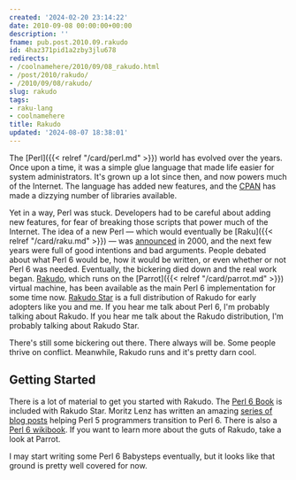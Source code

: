```yaml
---
created: '2024-02-20 23:14:22'
date: 2010-09-08 00:00:00+00:00
description: ''
fname: pub.post.2010.09.rakudo
id: 4haz371pid1a2zby3jlu678
redirects:
- /coolnamehere/2010/09/08_rakudo.html
- /post/2010/rakudo/
- /2010/09/08/rakudo/
slug: rakudo
tags:
- raku-lang
- coolnamehere
title: Rakudo
updated: '2024-08-07 18:38:01'
---
```


The [Perl]({{< relref "/card/perl.md" >}}) world has evolved over the years. Once upon a time, it was a simple glue language that made life easier for system administrators. It's grown up a lot since then, and now powers much of the Internet. The language has added new features, and the [CPAN](http://cpan.org) has made a dizzying number of libraries available.

<!--more-->

Yet in a way, Perl was stuck. Developers had to be careful about adding new features, for fear of breaking those scripts that power much of the Internet. The idea of a new Perl — which would eventually be [Raku]({{< relref "/card/raku.md" >}}) — was [announced](http://www.perl.com/pub/2000/07/perl6.html) in 2000, and the next few years were full of good intentions and bad arguments. People debated about what Perl 6 would be, how it would be written, or even whether or not Perl 6 was needed. Eventually, the bickering died down and the real work began. [Rakudo](http://rakudo.org), which runs on the [Parrot]({{< relref "/card/parrot.md" >}}) virtual machine, has been available as the main Perl 6 implementation for some time now. [Rakudo Star](http://github.com/rakudo/star) is a full distribution of Rakudo for early adopters like you and me. If you hear me talk about Perl 6, I'm probably talking about Rakudo. If you hear me talk about the Rakudo distribution, I'm probably talking about Rakudo Star.

There's still some bickering out there. There always will be. Some people thrive on conflict. Meanwhile, Rakudo runs and it's pretty darn cool.

## Getting Started

There is a lot of material to get you started with Rakudo. The [Perl 6 Book](http://github.com/perl6/book) is included with Rakudo Star. Moritz Lenz has written an amazing [series of blog posts](http://perlgeek.de/en/article/5-to-6) helping Perl 5 programmers transition to Perl 6. There is also a [Perl 6 wikibook](http://en.wikibooks.org/wiki/Perl_6_Programming). If you want to learn more about the guts of Rakudo, take a look at Parrot.

I may start writing some Perl 6 Babysteps eventually, but it looks like that ground is pretty well covered for now.